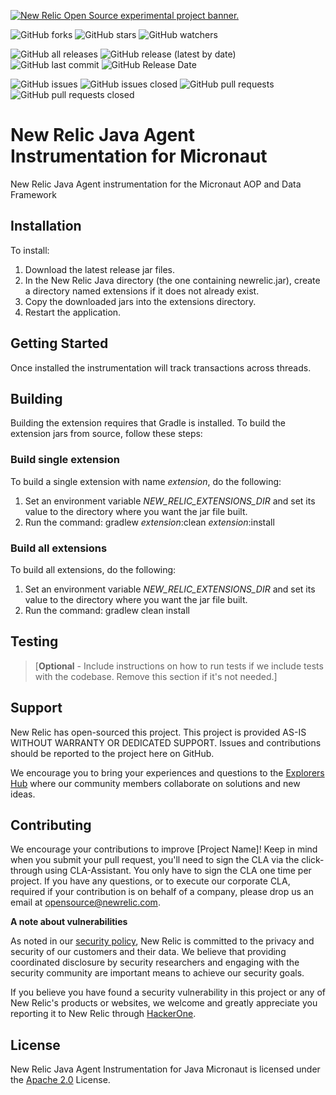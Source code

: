 <a href="https://opensource.newrelic.com/oss-category/#new-relic-experimental"><picture><source media="(prefers-color-scheme: dark)" srcset="https://github.com/newrelic/opensource-website/raw/main/src/images/categories/dark/Experimental.png"><source media="(prefers-color-scheme: light)" srcset="https://github.com/newrelic/opensource-website/raw/main/src/images/categories/Experimental.png"><img alt="New Relic Open Source experimental project banner." src="https://github.com/newrelic/opensource-website/raw/main/src/images/categories/Experimental.png"></picture></a>


![GitHub forks](https://img.shields.io/github/forks/newrelic-experimental/newrelic-java-micronaut-additional?style=social)
![GitHub stars](https://img.shields.io/github/stars/newrelic-experimental/newrelic-java-micronaut-additional?style=social)
![GitHub watchers](https://img.shields.io/github/watchers/newrelic-experimental/newrelic-java-micronaut-additional?style=social)

![GitHub all releases](https://img.shields.io/github/downloads/newrelic-experimental/newrelic-java-micronaut-additional/total)
![GitHub release (latest by date)](https://img.shields.io/github/v/release/newrelic-experimental/newrelic-java-micronaut-additional)
![GitHub last commit](https://img.shields.io/github/last-commit/newrelic-experimental/newrelic-java-micronaut-additional)
![GitHub Release Date](https://img.shields.io/github/release-date/newrelic-experimental/newrelic-java-micronaut-additional)


![GitHub issues](https://img.shields.io/github/issues/newrelic-experimental/newrelic-java-micronaut-additional)
![GitHub issues closed](https://img.shields.io/github/issues-closed/newrelic-experimental/newrelic-java-micronaut-additional)
![GitHub pull requests](https://img.shields.io/github/issues-pr/newrelic-experimental/newrelic-java-micronaut-additional)
![GitHub pull requests closed](https://img.shields.io/github/issues-pr-closed/newrelic-experimental/newrelic-java-micronaut-additional)


# New Relic Java Agent Instrumentation for Micronaut

New Relic Java Agent instrumentation for the Micronaut AOP and Data Framework 
  
## Installation
   
To install:

1. Download the latest release jar files.
2. In the New Relic Java directory (the one containing newrelic.jar), create a directory named extensions if it does not already exist.
3. Copy the downloaded jars into the extensions directory.
4. Restart the application.   
   
## Getting Started

Once installed the instrumentation will track transactions across threads.
   
## Building

Building the extension requires that Gradle is installed.
To build the extension jars from source, follow these steps:
### Build single extension
To build a single extension with name *extension*, do the following:
1. Set an environment variable *NEW_RELIC_EXTENSIONS_DIR* and set its value to the directory where you want the jar file built.
2. Run the command: gradlew *extension*:clean *extension*:install
### Build all extensions
To build all extensions, do the following:
1. Set an environment variable *NEW_RELIC_EXTENSIONS_DIR* and set its value to the directory where you want the jar file built.
2. Run the command: gradlew clean install

## Testing

>[**Optional** - Include instructions on how to run tests if we include tests with the codebase. Remove this section if it's not needed.]

## Support

New Relic has open-sourced this project. This project is provided AS-IS WITHOUT WARRANTY OR DEDICATED SUPPORT. Issues and contributions should be reported to the project here on GitHub.

We encourage you to bring your experiences and questions to the [Explorers Hub](https://discuss.newrelic.com) where our community members collaborate on solutions and new ideas.

## Contributing

We encourage your contributions to improve [Project Name]! Keep in mind when you submit your pull request, you'll need to sign the CLA via the click-through using CLA-Assistant. You only have to sign the CLA one time per project. If you have any questions, or to execute our corporate CLA, required if your contribution is on behalf of a company, please drop us an email at opensource@newrelic.com.

**A note about vulnerabilities**

As noted in our [security policy](../../security/policy), New Relic is committed to the privacy and security of our customers and their data. We believe that providing coordinated disclosure by security researchers and engaging with the security community are important means to achieve our security goals.

If you believe you have found a security vulnerability in this project or any of New Relic's products or websites, we welcome and greatly appreciate you reporting it to New Relic through [HackerOne](https://hackerone.com/newrelic).

## License

New Relic Java Agent Instrumentation for Java Micronaut is licensed under the [Apache 2.0](http://apache.org/licenses/LICENSE-2.0.txt) License.

